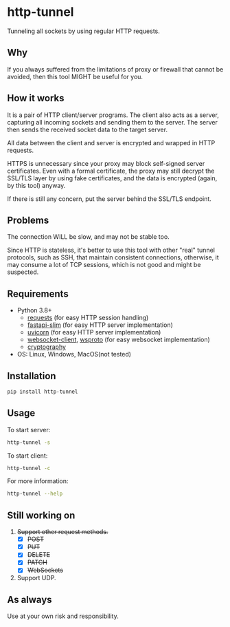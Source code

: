 # http-tunnel

Tunneling all sockets by using regular HTTP requests.

## Why

If you always suffered from the limitations of proxy or firewall that cannot be avoided,
then this tool MIGHT be useful for you.

## How it works

It is a pair of HTTP client/server programs.
The client also acts as a server, capturing all incoming sockets and sending them to the server.
The server then sends the received socket data to the target server.

All data between the client and server is encrypted and wrapped in HTTP requests.

HTTPS is unnecessary since your proxy may block self-signed server certificates.
Even with a formal certificate, the proxy may still decrypt the SSL/TLS layer by using fake certificates,
and the data is encrypted (again, by this tool) anyway.

If there is still any concern, put the server behind the SSL/TLS endpoint.

## Problems

The connection WILL be slow, and may not be stable too.

Since HTTP is stateless,
it's better to use this tool with other "real" tunnel protocols, such as SSH, that maintain consistent connections,
otherwise, it may consume a lot of TCP sessions, which is not good and might be suspected.

## Requirements

- Python 3.8+
  - [requests](https://pypi.org/project/requests/) (for easy HTTP session handling)
  - [fastapi-slim](https://pypi.org/project/fastapi-slim/) (for easy HTTP server implementation)
  - [uvicorn](https://pypi.org/project/uvicorn/) (for easy HTTP server implementation)
  - [websocket-client](https://pypi.org/project/websocket-client/), [wsproto](https://pypi.org/project/wsproto/) (for easy websocket implementation)
  - [cryptography](https://pypi.org/project/cryptography/)
- OS: Linux, Windows, MacOS(not tested)

## Installation

```bash
pip install http-tunnel
```

## Usage

To start server:

```bash
http-tunnel -s
```

To start client:

```bash
http-tunnel -c
```

For more information:

```bash
http-tunnel --help
```

## Still working on

1. ~~Support other request methods.~~
   - [x] ~~POST~~
   - [x] ~~PUT~~
   - [x] ~~DELETE~~
   - [x] ~~PATCH~~
   - [x] ~~WebSockets~~
2. Support UDP.

## As always

Use at your own risk and responsibility.
